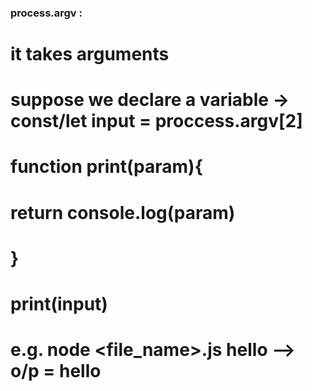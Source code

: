 ### process.argv :
# it takes arguments 

# suppose we declare a variable -> const/let input = proccess.argv[2]
#
#  function print(param){
#    return console.log(param)
#  }
#  print(input)
# 
# e.g.  node <file_name>.js hello --> o/p = hello